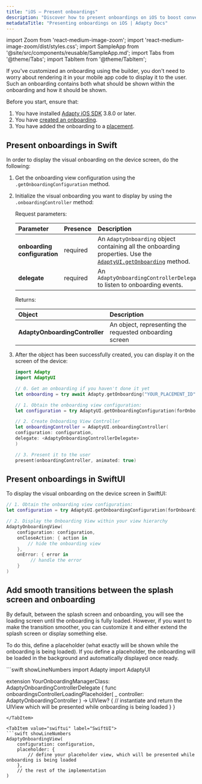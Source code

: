 ```yaml
---
title: "iOS – Present onboardings"
description: "Discover how to present onboardings on iOS to boost conversions and revenue."
metadataTitle: "Presenting onboardings on iOS | Adapty Docs"
---
```


import Zoom from 'react-medium-image-zoom';
import 'react-medium-image-zoom/dist/styles.css';
import SampleApp from '@site/src/components/reusable/SampleApp.md';
import Tabs from '@theme/Tabs';
import TabItem from '@theme/TabItem';

If you've customized an onboarding using the builder, you don't need to worry about rendering it in your mobile app code to display it to the user. Such an onboarding contains both what should be shown within the onboarding and how it should be shown.

Before you start, ensure that:

1. You have installed [Adapty iOS SDK](installation-of-adapty-sdks.md) 3.8.0 or later.
2. You have [created an onboarding](create-onboarding.md).
3. You have added the onboarding to a [placement](placements.md).

## Present onboardings in Swift

In order to display the visual onboarding on the device screen, do the following:

1. Get the onboarding view configuration using the `.getOnboardingConfiguration` method.
2. Initialize the visual onboarding you want to display by using the  `.onboardingController` method:

   Request parameters:

   | Parameter                    | Presence | Description                                                                                                                        |
   |:-----------------------------|:---------|:-----------------------------------------------------------------------------------------------------------------------------------|
   | **onboarding configuration** | required | An `AdaptyOnboarding` object containing all the onboarding properties. Use the [`AdaptyUI.getOnboarding`](get-onboardings) method. |
   | **delegate**                 | required | An `AdaptyOnboardingControllerDelegate` to listen to onboarding events.                                                            |

   Returns:

   | Object                         | Description                                             |
   |:-------------------------------|:--------------------------------------------------------|
   | **AdaptyOnboardingController** | An object, representing the requested onboarding screen |

3. After the object has been successfully created, you can display it on the screen of the device:

   ```swift showLineNumbers title="Swift"
   import Adapty
   import AdaptyUI
   
   // 0. Get an onboarding if you haven't done it yet     
   let onboarding = try await Adapty.getOnboarding("YOUR_PLACEMENT_ID")
   
   // 1. Obtain the onboarding view configuration:
   let configuration = try AdaptyUI.getOnboardingConfiguration(forOnboarding: onboarding)

   // 2. Create Onboarding View Controller
   let onboardingController = AdaptyUI.onboardingController(
   configuration: configuration,
   delegate: <AdaptyOnboardingControllerDelegate>
   ) 

   // 3. Present it to the user
   present(onboardingController, animated: true)
   ```

## Present onboardings in SwiftUI

To display the visual onboarding on the device screen in SwiftUI:

```swift showLineNumbers title="SwiftUI"
// 1. Obtain the onboarding view configuration:
let configuration = try AdaptyUI.getOnboardingConfiguration(forOnboarding: onboarding)

// 2. Display the Onboarding View within your view hierarchy
AdaptyOnboardingView(
    configuration: configuration,
    onCloseAction: { action in
        // hide the onboarding view
    },
    onError: { error in
         // handle the error
    }
)
```

## Add smooth transitions between the splash screen and onboarding

By default, between the splash screen and onboarding, you will see the loading screen until the onboarding is fully loaded. However, if you want to make the transition smoother, you can customize it and either extend the splash screen or display something else.

To do this, define a placeholder (what exactly will be shown while the onboarding is being loaded). If you define a placeholder, the onboarding will be loaded in the background and automatically displayed once ready.

<Tabs>
<TabItem value="swift" label="UIKit">
```swift showLineNumbers
import Adapty
import AdaptyUI

extension YourOnboardingManagerClass: AdaptyOnboardingControllerDelegate {
   func onboardingsControllerLoadingPlaceholder(
      _ controller: AdaptyOnboardingController
      ) -> UIView? {
         // instantiate and return the UIView which will be presented while onboarding is being loaded
   }
}
```
</TabItem>

<TabItem value="swiftui" label="SwiftUI">
```swift showLineNumbers
AdaptyOnboardingView(
    configuration: configuration,
    placeholder: { 
        // define your placeholder view, which will be presented while onboarding is being loaded
    },
    // the rest of the implementation
)
```
</TabItem>

</Tabs>
